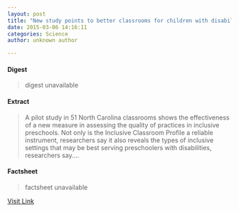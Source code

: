 ```yaml
---
layout: post
title: "New study points to better classrooms for children with disabilities"
date: 2015-03-06 14:16:11
categories: Science
author: unknown author

---
```



#### Digest
>digest unavailable

#### Extract
>A pilot study in 51 North Carolina classrooms shows the effectiveness of a new measure in assessing the quality of practices in inclusive preschools. Not only is the Inclusive Classroom Profile a reliable instrument, researchers say it also reveals the types of inclusive settings that may be best serving preschoolers with disabilities, researchers say....

#### Factsheet
>factsheet unavailable

[Visit Link](http://feeds.sciencedaily.com/~r/sciencedaily/~3/9_ozNqqb4tg/150306091611.htm)


